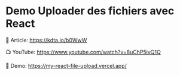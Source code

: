 # Demo Uploader des fichiers avec React

📝 Article: https://kdta.io/b0WwW

📺 YouTube: https://www.youtube.com/watch?v=8uChP5ivQ1Q

🚀 Demo: https://my-react-file-upload.vercel.app/

